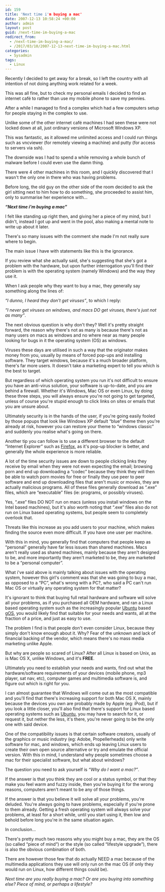```yaml
---
id: 159
title: 'Next time i'm buying a mac'
date: 2007-12-13 10:58:24 +00:00
author: admin
layout: post
guid: /next-time-im-buying-a-mac
redirect_from:
  - /next-time-im-buying-a-mac/
  - /2017/03/10/2007-12-13-next-time-im-buying-a-mac.html
categories:
  - Sysadmin
tags:
  - Linux
---
```

<p class="lead">
  Recently I decided to get away for a break, so I left the country with all intention of not doing anything work related for a week.
</p>

This was all fine, but to check my personal emails I decided to find an internet café to rather than use my mobile phone to save my pennies.

<!--more-->After a while I managed to find a complex which had a few computers setup for people staying in the complex to use.

Unlike some of the other internet café machines I had seen these were not locked down at all, just ordinary versions of Microsoft Windows XP.

This was fantastic, as it allowed me unlimited access and I could run things such as vncviewer (for remotely viewing a machine) and putty (for access to servers via ssh).

The downside was I had to spend a while removing a whole bunch of malware before I could even use the damn thing.

There were 4 other machines in this room, and I quickly discovered that I wasn't the only one in there who was having problems.

Before long, the old guy on the other side of the room decided to ask the girl sitting next to him how to do something, she proceeded to assist him, only to summarise her experience with&#8230;

_**&#8220;Next time i'm buying a mac&#8221;**_

I felt like standing up right then, and giving her a piece of my mind, but I didn't, instead I got up and went in the pool, also making a mental note to write up about it later.

There's so many issues with the comment she made I'm not really sure where to begin.

The main issue I have with statements like this is the ignorance.

If you review what she actually said, she's suggesting that she's got a problem with the hardware, but upon further interrogation you'll find their problem is with the operating system (namely Windows) and the way they use it.

When I ask people why they want to buy a mac, they generally say something along the lines of:

_&#8220;I dunno, I heard they don't get viruses&#8221;_, to which I reply:

_&#8220;I never get viruses on windows, and macs DO get viruses, there's just not as many&#8221;_.

The next obvious question is why don't they? Well it's pretty straight forward, the reason why there's not as many is because there's not as many users on macs as windows and no where near as many people looking for bugs in it the operating system (OS) as windows.

Viruses these days are utilised in such a way that the originator makes money from you, usually by means of forced pop-ups and installing software. They target windows, because it's a much broader platform, there's far more users. It doesn't take a marketing expert to tell you which is the best to target.

But regardless of which operating system you run it's not difficult to ensure you have an anti-virus solution, your software is up-to-date, and you are behind a firewall. Whether it's Windows, Mac OS or even Linux, by doing these three steps, you will always ensure you're not going to get targeted, unless of course you're stupid enough to click links on sites or emails that you are unsure about.

Ultimately security is in the hands of the user, if you're going easily fooled by those popups that look like Windows XP default &#8220;blue&#8221; theme then you're already at risk, however you can restore your theme to &#8220;windows classic&#8221; and suddenly you realise what's going on there.

Another tip you can follow is to use a different browser to the default &#8220;Internet Explorer&#8221; such as [Firefox](http://www.mozilla.com/firefox/), as it's pop-up blocker is better, and generally the whole experience is more reliable.

A lot of the time security issues are down to people clicking links they receive by email when they were not even expecting the email; browsing porn and end up downloading a &#8220;codec&#8221; because they think they will then be able to watch porn movies for free or finally they use peer to peer software and end up downloading files that aren't music or movies, they are actually malicious programs. All of these files generally download as &#8220;.exe&#8221; files, which are &#8220;executable&#8221; files (ie: programs, or possibly viruses).

Yes, &#8220;.exe&#8221; files DO NOT run on macs (unless you install windows on the Intel based machines), but it's also worth noting that &#8220;.exe&#8221; files also do not run on Linux based operating systems, but people seem to completely overlook that.

Threats like this increase as you add users to your machine, which makes finding the source even more difficult. If you have one user per machine.

With this in mind, you generally find that computers that people keep as &#8220;personal&#8221; generally have far less issues than shared machines. Macs aren't really used as shared machines, mainly because they aren't designed to be, and more importantly they aren't marketed to be, they are marketed to be a &#8220;personal computer&#8221;.

What i've said above is mainly talking about issues with the operating system, however this girl's comment was that she was going to buy a mac, as opposed to a &#8220;PC&#8221;, what's wrong with a PC?, who said a PC can't run Mac OS or virtually any operating system for that matter?

It's ignorant to think that buying full retail hardware and software will solve all your problems, as if you purchased all OEM hardware, and ran a Linux based operating system such as the increasingly popular [Ubuntu](http://www.ubuntu.com/) based [gOS](http://www.thinkgos.com/), you would likely find that suitable for your needs and wants, all at the fraction of a price, and just as easy to use.

The problem I find is that people don't even consider Linux, because they simply don't know enough about it. Why? Fear of the unknown and lack of financial backing of the vendor, which means there's no mass media marketing unlike Apple.

But why are people so scared of Linux? After all Linux is based on Unix, as is Mac OS X, unlike Windows, and it's **FREE**.

Ultimately you need to establish your needs and wants, find out what the hardware/software requirements of your devices (mobile phone, mp3 player, sat nav, etc), computer games and multimedia software is, and figure out which is right for you.

I can almost guarantee that Windows will come out as the most compatible and you'll find that there's increasing support for both Mac OS X, mainly because the devices you own are probably made by Apple (eg: iPod), but if you look a little closer, you'll also find that there's support for Linux based operating systems such as [Ubuntu](http://www.ubuntu.com/), you may have to search for it, or request it, but nether the less, it's there, you're never going to be the only one with said device.

One of the compatibility issues is that certain software creators, usually of the graphics or music industry (eg: Adobe, Propellerheads) only write software for mac, and windows, which ends up leaving Linux users to create their own open source alternative or try and emulate the official version. With this in mind, I understand why people sometimes choose a mac for their specialist software, but what about windows?

The question you need to ask yourself is _&#8220;Why do I want a mac?&#8221;_.

If the answer is that you think they are cool or a status symbol, or that they make you feel warm and fuzzy inside, then you're buying it for the wrong reasons, computers aren't meant to be any of those things.

If the answer is that you believe it will solve all your problems, you're deluded. You're always going to have problems, especially if you're prone to them already. Getting a fresh operating system will always solve your problems, at least for a short while, until you start using it, then low and behold before long you're in the same situation again.

In conclusion&#8230;

There's pretty much two reasons why you might buy a mac, they are the OS (so called &#8220;piece of mind&#8221;) or the style (so called &#8220;lifestyle upgrade&#8221;), there is also the obvious combination of both.

There are however those few that do actually NEED a mac because of the multimedia applications they use will only run on the mac OS (if only they would run on Linux, how different things could be).

_Next time are you really buying a mac? Or are you buying into something else? Piece of mind, or perhaps a lifestyle?_